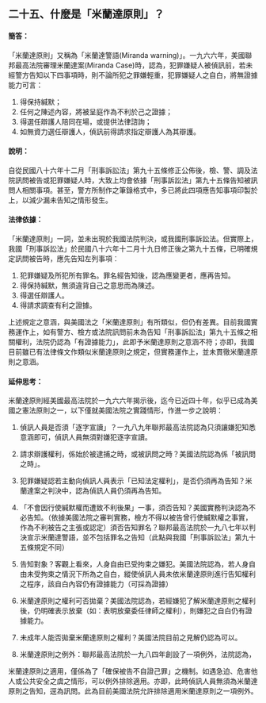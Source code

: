 ## 二十五、什麼是「米蘭達原則」？

#### 簡答：

「米蘭達原則」又稱為「米蘭達警語(Miranda warning)」。一九六六年，美國聯邦最高法院審理米蘭達案(Miranda Case)時，認為，犯罪嫌疑人被偵訊前，若未經警方告知以下四事項時，則不論所犯之罪嫌輕重，犯罪嫌疑人之自白，將無證據能力可言：

1. 得保持緘默；
2. 任何之陳述內容，將被呈庭作為不利於己之證據；
3. 得選任辯護人陪同在場，或提供法律諮詢；
4. 如無資力選任辯護人，偵訊前得請求指定辯護人為其辯護。

#### 說明：

自從民國八十六年十二月「刑事訴訟法」第九十五條修正公佈後，檢、警、調及法院訊問被告或犯罪嫌疑人時，大致上均會依據「刑事訴訟法」第九十五條告知被訊問人相關事項。甚至，警方所制作之筆錄格式中，多已將此四項應告知事項印製於上，以減少漏未告知之情形發生。

#### 法律依據：

「米蘭達原則」一詞，並未出現於我國法院判決，或我國刑事訴訟法。但實際上，我國「刑事訴訟法」於民國八十六年十二月十九日修正後之第九十五條，已明確規定訊問被告時，應先告知左列事項︰

1. 犯罪嫌疑及所犯所有罪名。罪名經告知後，認為應變更者，應再告知。
2. 得保持緘默，無須違背自己之意思而為陳述。
3. 得選任辯護人。
4. 得請求調查有利之證據。

上述規定之意涵，與美國法之「米蘭達原則」有所類似，但仍有差異。目前我國實務運作上，如有警方、檢方或法院訊問前未為告知「刑事訴訟法」第九十五條之相關權利，法院仍認為「有證據能力」，此即予米蘭達原則之意涵不符；亦即，我國目前雖已有法律條文作類似米蘭達原則之規定，但實務運作上，並未貫徹米蘭達原則之意涵。
    
#### 延伸思考：

米蘭達原則經美國最高法院於一九六六年揭示後，迄今已近四十年，似乎已成為美國之憲法原則之一，以下僅就美國法院之實踐情形，作進一步之說明：

1. 偵訊人員是否須「逐字宣讀」？一九八九年聯邦最高法院認為只須讓嫌犯知悉意涵即可，偵訊人員無須對嫌犯逐字宣讀。

2. 請求辯護權利，係始於被逮捕之時，或被訊問之時？美國法院認為係「被訊問之時」。

3. 犯罪嫌疑認若主動向偵訊人員表示「已知法定權利」，是否仍須再為告知？米蘭達案之判決中，認為偵訊人員仍須再為告知。

4. 「不會因行使緘默權而遭致不利後果」一事，須否告知？美國實務判決認為不必告知。（依據美國法院之審判實務，檢方不得以被告曾行使緘默權之事實，作為不利被告之主張或認定）須否告知罪名？聯邦最高法院於一九八七年以判決宣示米蘭達警語，並不包括罪名之告知（此點與我國「刑事訴訟法」第九十五條規定不同）

5. 告知對象？客觀上看來，人身自由已受拘束之嫌犯。美國法院認為，若人身自由未受拘束之情況下所為之自白，縱使偵訊人員未依米蘭達原則進行告知權利之程序，該自白內容仍有證據能力（可採為證據）

6. 米蘭達原則之權利可否拋棄？美國法院認為，若經嫌犯了解米蘭達原則之權利後，仍明確表示放棄（如：表明放棄委任律師之權利），則嫌犯之自白仍有證據能力。

8. 未成年人能否拋棄米蘭達原則之權利？美國法院目前之見解仍認為可以。

9. 米蘭達原則之例外：聯邦最高法院於一九八四年創設了一項例外，法院認為，

米蘭達原則之適用，僅係為了「確保被告不自證己罪」之機制。如遇急迫、危害他人或公共安全之虞之情形，可以例外排除適用。亦即，此時偵訊人員無須為米蘭達原則之告知，逕為訊問。此為目前美國法院允許排除適用米蘭達原則之一項例外。
